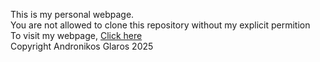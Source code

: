 This is my personal webpage.<br>You are not allowed to clone this repository without my explicit permition
<br>To visit my webpage, [Click here](https://andronikos.dev)
<br>Copyright Andronikos Glaros 2025 
